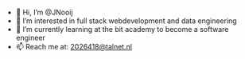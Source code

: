 - 👋 Hi, I’m @JNooij
- 👀 I’m interested in full stack webdevelopment and data engineering 
- 🌱 I’m currently learning at the bit academy to become a software engineer
- 📫 Reach me at: 2026418@talnet.nl

<!---
JNooij/JNooij is a ✨ special ✨ repository because its `README.md` (this file) appears on your GitHub profile.
You can click the Preview link to take a look at your changes.
--->
